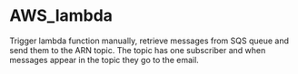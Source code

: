 # AWS_lambda
Trigger lambda function manually, retrieve messages from SQS queue and send them to the ARN topic. The topic has one subscriber and when messages appear in the topic they go to the email.